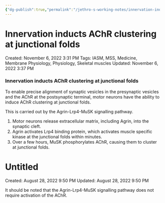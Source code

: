 ```yaml
---
{"dg-publish":true,"permalink":"/jethro-s-working-notes/innervation-inducts-a-ch-r-clustering-at-junctional/","dgPassFrontmatter":true}
---
```



# Innervation inducts AChR clustering at junctional folds

Created: November 6, 2022 3:31 PM
Tags: IASM, MSS, Medicine, Membrane Physiology, Physiology, Skeletal muscles
Updated: November 6, 2022 3:37 PM

### Innervation inducts AChR clustering at junctional folds

To enable precise alignment of synaptic vesicles in the presynaptic vesicles and the AChR at the postsynaptic terminal, motor neurons have the ability to induce AChR clustering at junctional folds.

This is carried out by the Agrin-Lrp4-MuSK signalling pathway.

1. Motor neurons release extracellular matrix, including Agrin, into the synaptic cleft.
2. Agrin activates Lrp4 binding protein, which activates muscle specific kinase at the junctional folds within minutes.
3. Over a few hours, MuSK phosphorylates AChR, causing them to cluster at junctional folds.


<div class="transclusion internal-embed is-loaded"><div class="markdown-embed">





# Untitled

Created: August 28, 2022 9:50 PM
Updated: August 28, 2022 9:50 PM

</div></div>


It should be noted that the Agrin-Lrp4-MuSK signalling pathway does not require activation of the AChR.